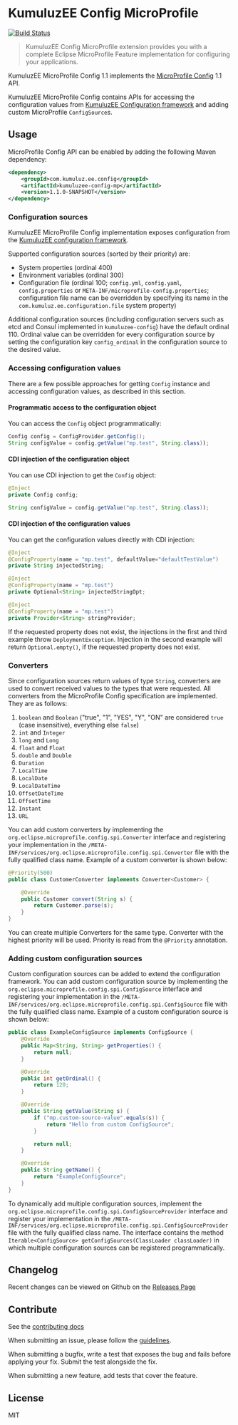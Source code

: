 # KumuluzEE Config MicroProfile
[![Build Status](https://img.shields.io/travis/kumuluz/kumuluzee-config-mp/master.svg?style=flat)](https://travis-ci.org/kumuluz/kumuluzee-config-mp)

> KumuluzEE Config MicroProfile extension provides you with a complete Eclipse MicroProfile Feature implementation for configuring your applications.

KumuluzEE MicroProfile Config 1.1 implements the 
[MicroProfile Config](https://microprofile.io/project/eclipse/microprofile-config) 1.1 API.

KumuluzEE MicroProfile Config contains APIs for accessing the configuration values from 
[KumuluzEE Configuration framework](https://github.com/kumuluz/kumuluzee/wiki/Configuration) and adding custom
MicroProfile `ConfigSource`s.

## Usage

MicroProfile Config API can be enabled by adding the following Maven dependency:

```xml
<dependency>
    <groupId>com.kumuluz.ee.config</groupId>
    <artifactId>kumuluzee-config-mp</artifactId>
    <version>1.1.0-SNAPSHOT</version>
</dependency>
```

### Configuration sources

KumuluzEE MicroProfile Config implementation exposes configuration from the
[KumuluzEE configuration framework](https://github.com/kumuluz/kumuluzee/wiki/Configuration).

Supported configuration sources (sorted by their priority) are:
- System properties (ordinal 400)
- Environment variables (ordinal 300)
- Configuration file (ordinal 100; `config.yml`, `config.yaml`, `config.properties` or
  `META-INF/microprofile-config.properties`; configuration file name can be overridden by specifying its name in the
  `com.kumuluz.ee.configuration.file` system property)

Additional configuration sources (including configuration servers such as etcd and Consul implemented in
`kumuluzee-config`) have the default ordinal 110. Ordinal value can be overridden for every configuration source by
setting the configuration key `config_ordinal` in the configuration source to the desired value.

### Accessing configuration values

There are a few possible approaches for getting `Config` instance and accessing configuration values, as described in
this section.

#### Programmatic access to the configuration object

You can access the `Config` object programmatically:

```java
Config config = ConfigProvider.getConfig();
String configValue = config.getValue("mp.test", String.class));
```

#### CDI injection of the configuration object

You can use CDI injection to get the `Config` object:

```java
@Inject
private Config config;

String configValue = config.getValue("mp.test", String.class));
```

#### CDI injection of the configuration values

You can get the configuration values directly with CDI injection:

```java
@Inject
@ConfigProperty(name = "mp.test", defaultValue="defaultTestValue")
private String injectedString;

@Inject
@ConfigProperty(name = "mp.test")
private Optional<String> injectedStringOpt;

@Inject
@ConfigProperty(name = "mp.test")
private Provider<String> stringProvider;
```

If the requested property does not exist, the injections in the first and third example throw `DeploymentException`.
Injection in the second example will return `Optional.empty()`, if the requested property does not exist.

### Converters

Since configuration sources return values of type `String`, converters are used to convert received values to the types
that were requested. All converters from the MicroProfile Config specification are implemented. They are as follows:

1. `boolean` and `Boolean` ("true", "1", "YES", "Y", "ON" are considered `true` (case insensitive), everything else
   `false`)
1. `int` and `Integer`
1. `long` and `Long`
1. `float` and `Float`
1. `double` and `Double`
1. `Duration`
1. `LocalTime`
1. `LocalDate`
1. `LocalDateTime`
1. `OffsetDateTime`
1. `OffsetTime`
1. `Instant`
1. `URL`

You can add custom converters by implementing
the `org.eclipse.microprofile.config.spi.Converter` interface and registering your implementation in the
`/META-INF/services/org.eclipse.microprofile.config.spi.Converter` file with the fully qualified class name. Example of
a custom converter is shown below:

```java
@Priority(500)
public class CustomerConverter implements Converter<Customer> {

    @Override
    public Customer convert(String s) {
        return Customer.parse(s);
    }
}
```

You can create multiple Converters for the same type. Converter with the highest priority will be used. Priority is
read from the `@Priority` annotation.

### Adding custom configuration sources

Custom configuration sources can be added to extend the configuration framework.
You can add custom configuration source by implementing the `org.eclipse.microprofile.config.spi.ConfigSource`
interface and registering your implementation in the
`/META-INF/services/org.eclipse.microprofile.config.spi.ConfigSource` file with the fully qualified class name.
Example of a custom configuration source is shown below:

```java
public class ExampleConfigSource implements ConfigSource {
    @Override
    public Map<String, String> getProperties() {
        return null;
    }

    @Override
    public int getOrdinal() {
        return 120;
    }

    @Override
    public String getValue(String s) {
        if ("mp.custom-source-value".equals(s)) {
            return "Hello from custom ConfigSource";
        }

        return null;
    }

    @Override
    public String getName() {
        return "ExampleConfigSource";
    }
}
```

To dynamically add multiple configuration sources, implement the
`org.eclipse.microprofile.config.spi.ConfigSourceProvider` interface and register your implementation in the 
`/META-INF/services/org.eclipse.microprofile.config.spi.ConfigSourceProvider` file with the fully qualified class name.
The interface contains the method `Iterable<ConfigSource> getConfigSources(ClassLoader classLoader)` in which multiple
configuration sources can be registered programmatically.

## Changelog

Recent changes can be viewed on Github on the [Releases Page](https://github.com/kumuluz/kumuluzee-config-mp/releases)

## Contribute

See the [contributing docs](https://github.com/kumuluz/kumuluzee-config-mp/blob/master/CONTRIBUTING.md)

When submitting an issue, please follow the 
[guidelines](https://github.com/kumuluz/kumuluzee-config-mp/blob/master/CONTRIBUTING.md#bugs).

When submitting a bugfix, write a test that exposes the bug and fails before applying your fix. Submit the test 
alongside the fix.

When submitting a new feature, add tests that cover the feature.

## License

MIT
